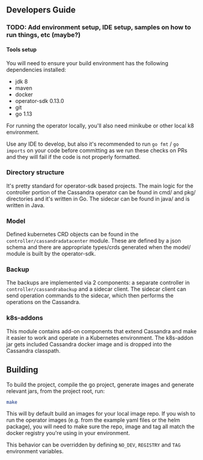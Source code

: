 ## Developers Guide
### TODO: Add environment setup, IDE setup, samples on how to run things, etc (maybe?)

#### Tools setup
You will need to ensure your build environment has the following dependencies installed:
* jdk 8
* maven
* docker 
* operator-sdk 0.13.0
* git
* go 1.13

For running the operator locally, you'll also need minikube or other local k8 environment.


Use any IDE to develop, but also it's recommended to run `go fmt` / `go imports` on your code before committing as we run these checks on PRs and they will fail if the code is not properly formatted.

### Directory structure
It's pretty standard for operator-sdk based projects. The main logic for the controller portion of the Cassandra operator can be found in cmd/ and pkg/ directories and it's written in Go. The sidecar can be found in java/ and is written in Java.

### Model
Defined kubernetes CRD objects can be found in the `controller/cassandradatacenter` module. These are defined by a json schema and there are appropriate types/crds generated when the model/ module is built by the operator-sdk. 

### Backup
The backups are implemented via 2 components: a separate controller in `controller/cassandrabackup` and a sidecar client. The sidecar
client can send operation commands to the sidecar, which then performs the operations on the Cassandra. 

### k8s-addons
This module contains add-on components that extend Cassandra and make it easier to work and operate in a Kubernetes environment.
The k8s-addon jar gets included Cassandra docker image and is dropped into the Cassandra classpath. 

## Building
To build the project, compile the go project, generate images and generate relevant jars, from the project root, run: 
```bash
make
```

This will by default build an images for your local image repo. If you wish to run the operator images (e.g. from the example yaml files or the helm package), you will need to make sure the repo, image and tag all match the docker registry you're using in your environment.

This behavior can be overridden by defining `NO_DEV`, `REGISTRY` and `TAG` environment variables. 
